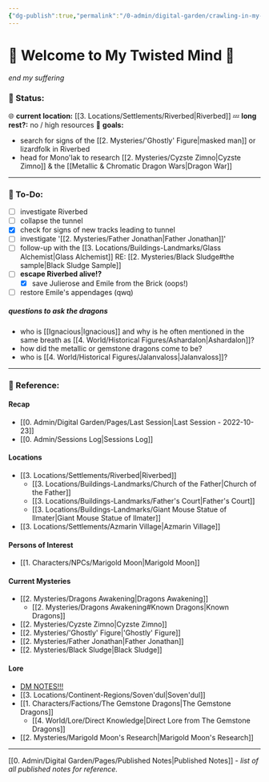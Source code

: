 ```yaml
---
{"dg-publish":true,"permalink":"/0-admin/digital-garden/crawling-in-my-skin/","tags":"gardenEntry","dgHomeLink":true,"dgPassFrontmatter":false}
---
```


# 🎃 Welcome to My Twisted Mind 👻
*end my suffering*

### 🍉 Status:
🌐 **current location:** [[3. Locations/Settlements/Riverbed|Riverbed]]
💤 **long rest?:** no / high resources
🎯 **goals:**
- search for signs of the [[2. Mysteries/'Ghostly' Figure|masked man]] or lizardfolk in Riverbed
- head for Mono'lak to research [[2. Mysteries/Cyzste Zimno|Cyzste Zimno]] & the [[Metallic & Chromatic Dragon Wars|Dragon War]]

---

### 🍓 To-Do:
- [ ] investigate Riverbed
- [ ] collapse the tunnel
- [x] check for signs of new tracks leading to tunnel
- [ ] investigate '[[2. Mysteries/Father Jonathan|Father Jonathan]]'
- [ ] follow-up with the [[3. Locations/Buildings-Landmarks/Glass Alchemist|Glass Alchemist]] RE: [[2. Mysteries/Black Sludge#the sample|Black Sludge Sample]]
- [ ] **escape Riverbed alive!?**
	- [x] save Julierose and Emile from the Brick (oops!)
- [ ] restore Emile's appendages (qwq)

##### questions to ask the dragons
- who is [[Ignacious|Ignacious]] and why is he often mentioned in the same breath as [[4. World/Historical Figures/Ashardalon|Ashardalon]]?
- how did the metallic or gemstone dragons come to be?
- who is [[4. World/Historical Figures/Jalanvaloss|Jalanvaloss]]?

---

### 🍎 Reference:
#### Recap
- [[0. Admin/Digital Garden/Pages/Last Session|Last Session - 2022-10-23]]
- [[0. Admin/Sessions Log|Sessions Log]]
#### Locations
- [[3. Locations/Settlements/Riverbed|Riverbed]]
	- [[3. Locations/Buildings-Landmarks/Church of the Father|Church of the Father]]
	- [[3. Locations/Buildings-Landmarks/Father's Court|Father's Court]]
	- [[3. Locations/Buildings-Landmarks/Giant Mouse Statue of Ilmater|Giant Mouse Statue of Ilmater]]
- [[3. Locations/Settlements/Azmarin Village|Azmarin Village]]
#### Persons of Interest
- [[1. Characters/NPCs/Marigold Moon|Marigold Moon]]
#### Current Mysteries
- [[2. Mysteries/Dragons Awakening|Dragons Awakening]]
	- [[2. Mysteries/Dragons Awakening#Known Dragons|Known Dragons]]
- [[2. Mysteries/Cyzste Zimno|Cyzste Zimno]]
- [[2. Mysteries/'Ghostly' Figure|'Ghostly' Figure]]
- [[2. Mysteries/Father Jonathan|Father Jonathan]]
- [[2. Mysteries/Black Sludge|Black Sludge]]
#### Lore
- [DM NOTES!!!](https://apeiron-lore.netlify.app/)
- [[3. Locations/Continent-Regions/Soven'dul|Soven'dul]]
- [[1. Characters/Factions/The Gemstone Dragons|The Gemstone Dragons]]
	- [[4. World/Lore/Direct Knowledge|Direct Lore from The Gemstone Dragons]]
- [[2. Mysteries/Marigold Moon's Research|Marigold Moon's Research]]

---

[[0. Admin/Digital Garden/Pages/Published Notes|Published Notes]] - *list of all published notes for reference.*
